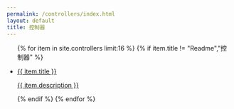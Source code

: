 ```yaml
---
permalink: /controllers/index.html
layout: default
title: 控制器
---
```


<ul>
{% for item in site.controllers limit:16 %}
 {% if item.title != "Readme","控制器" %}
 <li><a href="{{ item.url | downcase}}">
 <p>{{ item.title }}</p>
 <p>{{ item.description }}</p>
 </a></li>
 {% endif %}
{% endfor %}
</ul>
